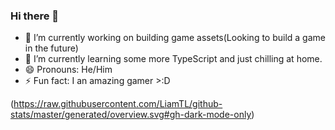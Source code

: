 ### Hi there 👋

- 🔭 I’m currently working on building game assets(Looking to build a game in the future)
- 🌱 I’m currently learning some more TypeScript and just chilling at home.
- 😄 Pronouns: He/Him
- ⚡ Fun fact: I an amazing gamer >:D

(https://raw.githubusercontent.com/LiamTL/github-stats/master/generated/overview.svg#gh-dark-mode-only)
